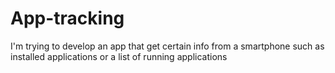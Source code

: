 # App-tracking
I'm trying to develop an app that get certain info from a smartphone such as installed applications or a list of running applications
